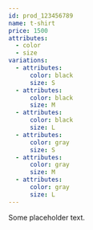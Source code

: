 ```yaml
---
id: prod_123456789
name: t-shirt
price: 1500
attributes:
  - color
  - size
variations:
  - attributes:
      color: black
      size: S
  - attributes:
      color: black
      size: M
  - attributes:
      color: black
      size: L
  - attributes:
      color: gray
      size: S
  - attributes:
      color: gray
      size: M
  - attributes:
      color: gray
      size: L    
---
```

<amp-state id="product">
  <script type="application/json">
    {{ page | jsonify }}
  </script>
</amp-state>

<p [text]="product.name">Some placeholder text.</p>

